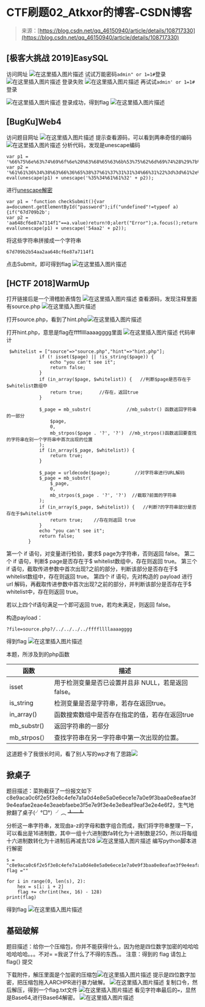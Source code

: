 <!--yml
category: 未分类
date: 2022-04-26 14:33:23
-->

# CTF刷题02_Atkxor的博客-CSDN博客

> 来源：[https://blog.csdn.net/qq_46150940/article/details/108717330](https://blog.csdn.net/qq_46150940/article/details/108717330)

## [极客大挑战 2019]EasySQL

访问网址
![在这里插入图片描述](img/8a5ed6eea70badf9002479d18f3e9f22.png)
试试万能密码`admin" or 1=1#`登录
![在这里插入图片描述](img/2757ee11135303253178df37912399d5.png)
登录失败
![在这里插入图片描述](img/74855279dcb975c374ba11aec268be0a.png)
再试试`admin' or 1=1#`登录

![在这里插入图片描述](img/8a1d274d18e2eefff26f59564da8aad6.png)
登录成功，得到flag
![在这里插入图片描述](img/6be73292b2f090eb3fa2dba5099e7874.png)

## [BugKu]Web4

访问题目网址
![在这里插入图片描述](img/fb2a47d7bd0285e19e05cc41ec696233.png)
提示查看源码，可以看到两串奇怪的编码
![在这里插入图片描述](img/231bfbd98816aec73280573c85728746.png)
分析代码，发现是unescape编码

```
var p1 = '%66%75%6e%63%74%69%6f%6e%20%63%68%65%63%6b%53%75%62%6d%69%74%28%29%7b%76%61%72%20%61%3d%64%6f%63%75%6d%65%6e%74%2e%67%65%74%45%6c%65%6d%65%6e%74%42%79%49%64%28%22%70%61%73%73%77%6f%72%64%22%29%3b%69%66%28%22%75%6e%64%65%66%69%6e%65%64%22%21%3d%74%79%70%65%6f%66%20%61%29%7b%69%66%28%22%36%37%64%37%30%39%62%32%62';
var p2 = '%61%61%36%34%38%63%66%36%65%38%37%61%37%31%31%34%66%31%22%3d%3d%61%2e%76%61%6c%75%65%29%72%65%74%75%72%6e%21%30%3b%61%6c%65%72%74%28%22%45%72%72%6f%72%22%29%3b%61%2e%66%6f%63%75%73%28%29%3b%72%65%74%75%72%6e%21%31%7d%7d%64%6f%63%75%6d%65%6e%74%2e%67%65%74%45%6c%65%6d%65%6e%74%42%79%49%64%28%22%6c%65%76%65%6c%51%75%65%73%74%22%29%2e%6f%6e%73%75%62%6d%69%74%3d%63%68%65%63%6b%53%75%62%6d%69%74%3b';
eval(unescape(p1) + unescape('%35%34%61%61%32' + p2)); 
```

进行[unescape解密](https://tool.chinaz.com/Tools/escape.aspx)

```
var p1 = 'function checkSubmit(){var a=document.getElementById("password");if("undefined"!=typeof a){if("67d709b2b';
var p2 = 'aa648cf6e87a7114f1"==a.value)return!0;alert("Error");a.focus();return!1}}document.getElementById("levelQuest").οnsubmit=checkSubmit;';
eval(unescape(p1) + unescape('54aa2' + p2)); 
```

将这些字符串拼接成一个字符串

```
67d709b2b54aa2aa648cf6e87a7114f1 
```

点击Submit，即可得到flag
![在这里插入图片描述](img/2692e349b62d19cc7ca5e2b73f24d3de.png)

## [HCTF 2018]WarmUp

打开链接后是一个滑稽脸表情包
![在这里插入图片描述](img/7192dee18c286ed12f95a815bbdc7708.png)
查看源码，发现注释里面有source.php
![在这里插入图片描述](img/5f24c91c09eea07c3bb9683d43f3d9a8.png)

打开source.php，看到了hint.php![在这里插入图片描述](img/b0aec3c10dd8099638a64db4de318440.png)

打开hint.php，意思是flag在ffffllllaaaagggg里面
![在这里插入图片描述](img/5d0fe3b30266003d9178f6b0913719a8.png)
代码审计

```
 $whitelist = ["source"=>"source.php","hint"=>"hint.php"];
            if (! isset($page) || !is_string($page)) {         
                echo "you can't see it";
                return false;         
            }
            if (in_array($page, $whitelist)) {   //判断$page是否存在于$whitelist数组中
                return true;      //存在，返回true
            }

            $_page = mb_substr(             //mb_substr() 函数返回字符串的一部分
                $page,
                0,                   
                mb_strpos($page . '?', '?')  //mb_strpos()函数返回要查找的字符串在别一个字符串中首次出现的位置
            );
            if (in_array($_page, $whitelist)) {
                return true;
            }

            $_page = urldecode($page);         //对字符串进行URL解码
            $_page = mb_substr(
                $_page,
                0,
                mb_strpos($_page . '?', '?')  //截取?前面的字符串
            );
            if (in_array($_page, $whitelist)) {   //判断?的字符串部分是否存在于$whitelist中
                return true;    //存在则返回 true
            }
            echo "you can't see it";
            return false;
        } 
```

第一个 if 语句，对变量进行检验，要求$ page为字符串，否则返回 false。
第二个 if 语句，判断$ page是否存在于$ whitelist数组中，存在则返回 true。
第三个 if 语句，截取传进参数中首次出现?之前的部分，判断该部分是否存在于$ whitelist数组中，存在则返回 true。
第四个 if 语句，先对构造的 payload 进行 url 解码，再截取传进参数中首次出现?之前的部分，并判断该部分是否存在于$ whitelist中，存在则返回 true。

若以上四个if语句满足一个即可返回 true，若均未满足，则返回 false。

构造payload：

```
?file=source.php?/../../../../ffffllllaaaagggg 
```

得到flag
![在这里插入图片描述](img/6dcbed8b489e35c24b50cf0658cfbd0b.png)

本题，所涉及到的php函数

| 函数 | 描述 |
| --- | --- |
| isset | 用于检测变量是否已设置并且非 NULL，若是返回false。 |
| is_string | 检测变量是否是字符串，若存在返回true。 |
| in_array() | 函数搜索数组中是否存在指定的值，若存在返回true |
| mb_substr() | 返回字符串的一部分 |
| mb_strpos(） | 查找字符串在另一字符串中第一次出现的位置。 |

这道题卡了我很长时间，看了别人写的wp才有了思路![](img/f2672371e5db445cb378387b91127084.png)

## 掀桌子

题目描述：菜狗截获了一份报文如下c8e9aca0c6f2e5f3e8c4efe7a1a0d4e8e5a0e6ece1e7a0e9f3baa0e8eafae3f9e4eafae2eae4e3eaebfaebe3f5e7e9f3e4e3e8eaf9eaf3e2e4e6f2，生气地掀翻了桌子(╯°□°）╯︵ ┻━┻

分析这一串字符串，发现由a-z的字母和数字组合而成，我们将字符串整理一下，可以看出是16进制数，其中一组十六进制数fa转化为十进制数是250，所以将每组十六进制数转化为十进制后再减去128
![在这里插入图片描述](img/d908eaf65ff1c57a8875fa16a1302af7.png)
编写python脚本进行解密

```
s = "c8e9aca0c6f2e5f3e8c4efe7a1a0d4e8e5a0e6ece1e7a0e9f3baa0e8eafae3f9e4eafae2eae4e3eaebfaebe3f5e7e9f3e4e3e8eaf9eaf3e2e4e6f2"
flag =""

for i in range(0, len(s), 2):
    hex = s[i: i + 2]  
    flag += chr(int(hex, 16) - 128)
print(flag) 
```

得到flag
![在这里插入图片描述](img/7671a40e933cc0ee6bb91a7d0701fd4f.png)

## 基础破解

题目描述：给你一个压缩包，你并不能获得什么，因为他是四位数字加密的哈哈哈哈哈哈哈。。。不对= =我说了什么了不得的东西。。 注意：得到的 flag 请包上 flag{} 提交

下载附件，解压里面是个加密的压缩包![在这里插入图片描述](img/be0f585b7b71a4f559807c84cbd62b89.png)
提示是四位数字加密，把压缩包拖入ARCHPR进行暴力破解。
![在这里插入图片描述](img/a9771f28904689e3e50dffcb71ae5a2b.png)
复制口令，然后解压，得到一个flag.txt文件
![在这里插入图片描述](img/139d206fa057a756f9973fce4d6a549a.png)
看见字符串最后的`=`，显然是Base64,进行Base64解密。
![在这里插入图片描述](img/fbe5d8201b9efe09c32217453ced5033.png)